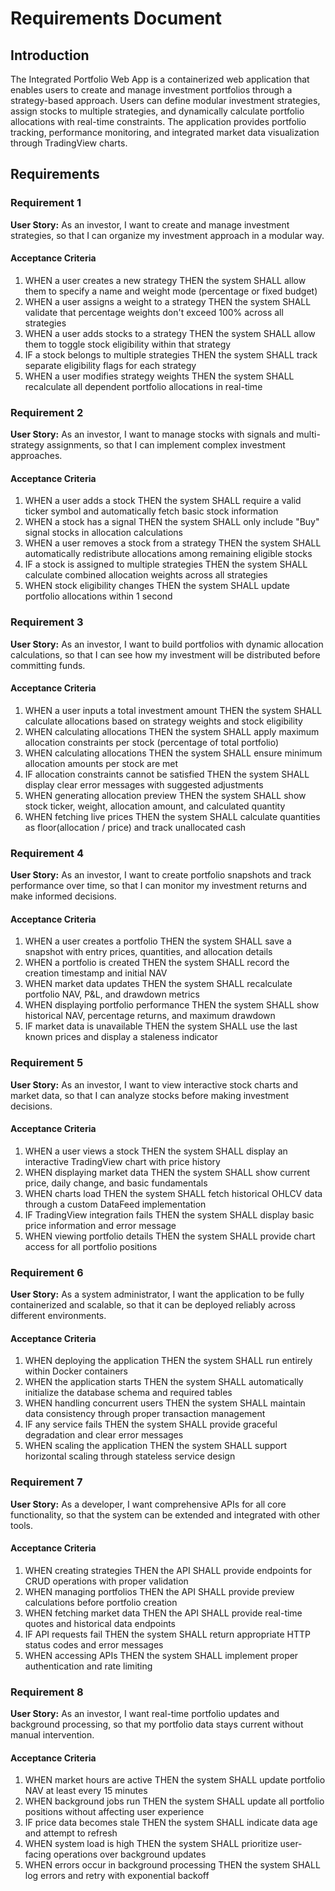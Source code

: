 # Requirements Document

## Introduction

The Integrated Portfolio Web App is a containerized web application that enables users to create and manage investment portfolios through a strategy-based approach. Users can define modular investment strategies, assign stocks to multiple strategies, and dynamically calculate portfolio allocations with real-time constraints. The application provides portfolio tracking, performance monitoring, and integrated market data visualization through TradingView charts.

## Requirements

### Requirement 1

**User Story:** As an investor, I want to create and manage investment strategies, so that I can organize my investment approach in a modular way.

#### Acceptance Criteria

1. WHEN a user creates a new strategy THEN the system SHALL allow them to specify a name and weight mode (percentage or fixed budget)
2. WHEN a user assigns a weight to a strategy THEN the system SHALL validate that percentage weights don't exceed 100% across all strategies
3. WHEN a user adds stocks to a strategy THEN the system SHALL allow them to toggle stock eligibility within that strategy
4. IF a stock belongs to multiple strategies THEN the system SHALL track separate eligibility flags for each strategy
5. WHEN a user modifies strategy weights THEN the system SHALL recalculate all dependent portfolio allocations in real-time

### Requirement 2

**User Story:** As an investor, I want to manage stocks with signals and multi-strategy assignments, so that I can implement complex investment approaches.

#### Acceptance Criteria

1. WHEN a user adds a stock THEN the system SHALL require a valid ticker symbol and automatically fetch basic stock information
2. WHEN a stock has a signal THEN the system SHALL only include "Buy" signal stocks in allocation calculations
3. WHEN a user removes a stock from a strategy THEN the system SHALL automatically redistribute allocations among remaining eligible stocks
4. IF a stock is assigned to multiple strategies THEN the system SHALL calculate combined allocation weights across all strategies
5. WHEN stock eligibility changes THEN the system SHALL update portfolio allocations within 1 second

### Requirement 3

**User Story:** As an investor, I want to build portfolios with dynamic allocation calculations, so that I can see how my investment will be distributed before committing funds.

#### Acceptance Criteria

1. WHEN a user inputs a total investment amount THEN the system SHALL calculate allocations based on strategy weights and stock eligibility
2. WHEN calculating allocations THEN the system SHALL apply maximum allocation constraints per stock (percentage of total portfolio)
3. WHEN calculating allocations THEN the system SHALL ensure minimum allocation amounts per stock are met
4. IF allocation constraints cannot be satisfied THEN the system SHALL display clear error messages with suggested adjustments
5. WHEN generating allocation preview THEN the system SHALL show stock ticker, weight, allocation amount, and calculated quantity
6. WHEN fetching live prices THEN the system SHALL calculate quantities as floor(allocation / price) and track unallocated cash

### Requirement 4

**User Story:** As an investor, I want to create portfolio snapshots and track performance over time, so that I can monitor my investment returns and make informed decisions.

#### Acceptance Criteria

1. WHEN a user creates a portfolio THEN the system SHALL save a snapshot with entry prices, quantities, and allocation details
2. WHEN a portfolio is created THEN the system SHALL record the creation timestamp and initial NAV
3. WHEN market data updates THEN the system SHALL recalculate portfolio NAV, P&L, and drawdown metrics
4. WHEN displaying portfolio performance THEN the system SHALL show historical NAV, percentage returns, and maximum drawdown
5. IF market data is unavailable THEN the system SHALL use the last known prices and display a staleness indicator

### Requirement 5

**User Story:** As an investor, I want to view interactive stock charts and market data, so that I can analyze stocks before making investment decisions.

#### Acceptance Criteria

1. WHEN a user views a stock THEN the system SHALL display an interactive TradingView chart with price history
2. WHEN displaying market data THEN the system SHALL show current price, daily change, and basic fundamentals
3. WHEN charts load THEN the system SHALL fetch historical OHLCV data through a custom DataFeed implementation
4. IF TradingView integration fails THEN the system SHALL display basic price information and error message
5. WHEN viewing portfolio details THEN the system SHALL provide chart access for all portfolio positions

### Requirement 6

**User Story:** As a system administrator, I want the application to be fully containerized and scalable, so that it can be deployed reliably across different environments.

#### Acceptance Criteria

1. WHEN deploying the application THEN the system SHALL run entirely within Docker containers
2. WHEN the application starts THEN the system SHALL automatically initialize the database schema and required tables
3. WHEN handling concurrent users THEN the system SHALL maintain data consistency through proper transaction management
4. IF any service fails THEN the system SHALL provide graceful degradation and clear error messages
5. WHEN scaling the application THEN the system SHALL support horizontal scaling through stateless service design

### Requirement 7

**User Story:** As a developer, I want comprehensive APIs for all core functionality, so that the system can be extended and integrated with other tools.

#### Acceptance Criteria

1. WHEN creating strategies THEN the API SHALL provide endpoints for CRUD operations with proper validation
2. WHEN managing portfolios THEN the API SHALL provide preview calculations before portfolio creation
3. WHEN fetching market data THEN the API SHALL provide real-time quotes and historical data endpoints
4. IF API requests fail THEN the system SHALL return appropriate HTTP status codes and error messages
5. WHEN accessing APIs THEN the system SHALL implement proper authentication and rate limiting

### Requirement 8

**User Story:** As an investor, I want real-time portfolio updates and background processing, so that my portfolio data stays current without manual intervention.

#### Acceptance Criteria

1. WHEN market hours are active THEN the system SHALL update portfolio NAV at least every 15 minutes
2. WHEN background jobs run THEN the system SHALL update all portfolio positions without affecting user experience
3. IF price data becomes stale THEN the system SHALL indicate data age and attempt to refresh
4. WHEN system load is high THEN the system SHALL prioritize user-facing operations over background updates
5. WHEN errors occur in background processing THEN the system SHALL log errors and retry with exponential backoff